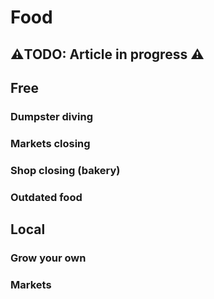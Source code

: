 # Food

## ⚠️TODO: Article in progress ⚠️

## Free
  ### Dumpster diving
  ### Markets closing
  ### Shop closing (bakery)
  ### Outdated food

## Local
  ### Grow your own
  ### Markets
